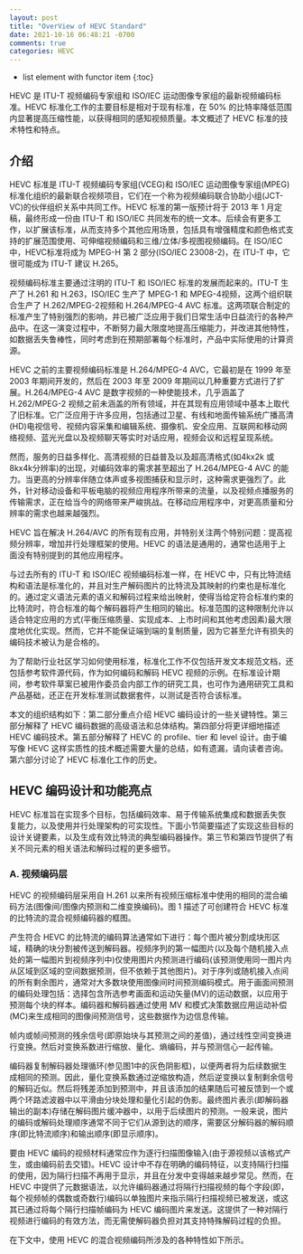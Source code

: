 ```yaml
---
layout: post
title: "OverView of HEVC Standard"
date: 2021-10-16 06:48:21 -0700
comments: true
categories: HEVC
---
```


* list element with functor item
{:toc}

HEVC 是 ITU-T 视频编码专家组和 ISO/IEC 运动图像专家组的最新视频编码标准。HEVC 标准化工作的主要目标是相对于现有标准，在 50% 的比特率降低范围内显著提高压缩性能，以获得相同的感知视频质量。本文概述了 HEVC 标准的技术特性和特点。

<!--more-->

## 介绍

HEVC 标准是 ITU-T 视频编码专家组(VCEG)和 ISO/IEC 运动图像专家组(MPEG)标准化组织的最新联合视频项目，它们在一个称为视频编码联合协助小组(JCT-VC)的伙伴组织关系中共同工作。HEVC 标准的第一版预计将于 2013 年 1 月定稿，最终形成一份由 ITU-T 和 ISO/IEC 共同发布的统一文本。后续会有更多工作，以扩展该标准，从而支持多个其他应用场景，包括具有增强精度和颜色格式支持的扩展范围使用、可伸缩视频编码和三维/立体/多视图视频编码。在 ISO/IEC 中，HEVC标准将成为 MPEG-H 第 2 部分(ISO/IEC 23008-2)，在 ITU-T 中，它很可能成为 ITU-T 建议 H.265。

视频编码标准主要通过注明的 ITU-T 和 ISO/IEC 标准的发展而起来的。ITU-T 生产了 H.261 和 H.263，ISO/IEC 生产了 MPEG-1 和 MPEG-4视频，这两个组织联合生产了 H.262/MPEG-2视频和 H.264/MPEG-4 AVC 标准。这两项联合制定的标准产生了特别强烈的影响，并已被广泛应用于我们日常生活中日益流行的各种产品中。在这一演变过程中，不断努力最大限度地提高压缩能力，并改进其他特性，如数据丢失鲁棒性，同时考虑到在预期部署每个标准时，产品中实际使用的计算资源。

HEVC 之前的主要视频编码标准是 H.264/MPEG-4 AVC，它最初是在 1999 年至 2003 年期间开发的，然后在 2003 年至 2009 年期间以几种重要方式进行了扩展。H.264/MPEG-4 AVC 是数字视频的一种使能技术，几乎涵盖了 H.262/MPEG-2 视频之前未涵盖的所有领域，并在其现有应用领域中基本上取代了旧标准。它广泛应用于许多应用，包括通过卫星、有线和地面传输系统广播高清(HD)电视信号、视频内容采集和编辑系统、摄像机、安全应用、互联网和移动网络视频、蓝光光盘以及视频聊天等实时对话应用，视频会议和远程呈现系统。

然而，服务的日益多样化、高清视频的日益普及以及超高清格式(如4kx2k 或 8kx4k分辨率)的出现，对编码效率的需求甚至超出了 H.264/MPEG-4 AVC 的能力。当更高的分辨率伴随立体声或多视图捕获和显示时，这种需求更强烈了。此外，针对移动设备和平板电脑的视频应用程序所带来的流量，以及视频点播服务的传输需求，正在给当今的网络带来严峻挑战。在移动应用程序中，对更高质量和分辨率的需求也越来越强烈。

HEVC 旨在解决 H.264/AVC 的所有现有应用，并特别关注两个特别问题：提高视频分辨率，增加并行处理框架的使用。HEVC 的语法是通用的，通常也适用于上面没有特别提到的其他应用程序。

与过去所有的 ITU-T 和 ISO/IEC 视频编码标准一样，在 HEVC 中，只有比特流结构和语法是标准化的，并且对生产解码图片的比特流及其映射的约束也是标准化的。通过定义语法元素的语义和解码过程来给出映射，使得当给定符合标准约束的比特流时，符合标准的每个解码器将产生相同的输出。标准范围的这种限制允许以适合特定应用的方式(平衡压缩质量、实现成本、上市时间和其他考虑因素)最大限度地优化实现。然而，它并不能保证端到端的复制质量，因为它甚至允许有损失的编码技术被认为是合格的。

为了帮助行业社区学习如何使用标准，标准化工作不仅包括开发文本规范文档，还包括参考软件源代码，作为如何编码和解码 HEVC 视频的示例。在标准设计期间，参考软件草案已被用作委员会内部工作的研究工具，也可作为通用研究工具和产品基础，还正在开发标准测试数据套件，以测试是否符合该标准。

本文的组织结构如下：第二部分重点介绍 HEVC 编码设计的一些关键特性。第三部分解释了 HEVC 编码数据的高级语法和总体结构。第四部分将更详细地描述 HEVC 编码技术。第五部分解释了 HEVC 的 profile、tier 和 level 设计。由于编写像  HEVC 这样实质性的技术概述需要大量的总结，如有遗漏，请向读者咨询。第六部分讨论了 HEVC 标准化工作的历史。

## HEVC 编码设计和功能亮点

HEVC 标准旨在实现多个目标，包括编码效率、易于传输系统集成和数据丢失恢复能力，以及使用并行处理架构的可实现性。下面小节简要描述了实现这些目标的设计关键要素，以及生成有效比特流的典型编码器操作。第三节和第四节提供了有关不同元素的相关语法和解码过程的更多细节。

### A. 视频编码层

HEVC 的视频编码层采用自 H.261 以来所有视频压缩标准中使用的相同的混合编码方法(图像间/图像内预测和二维变换编码)。图 1 描述了可创建符合 HEVC 标准的比特流的混合视频编码器的框图。

产生符合 HEVC 的比特流的编码算法通常如下进行：每个图片被分割成块形区域，精确的块分割被传送到解码器。视频序列的第一幅图片(以及每个随机接入点处的第一幅图片到视频序列中)仅使用图片内预测进行编码(该预测使用同一图片内从区域到区域的空间数据预测，但不依赖于其他图片)。对于序列或随机接入点间的所有剩余图片，通常对大多数块使用图像间时间预测编码模式。用于画面间预测的编码处理包括：选择包含所选参考画面和运动矢量(MV)的运动数据，以应用于预测每个块的样本。编码器和解码器通过使用 MV 和模式决策数据应用运动补偿(MC)来生成相同的图像间预测信号，这些数据作为边信息传输。

帧内或帧间预测的残余信号(即原始块与其预测之间的差值)，通过线性空间变换进行变换。然后对变换系数进行缩放、量化、熵编码，并与预测信心一起传输。

编码器复制解码器处理循环(参见图1中的灰色阴影框)，以便两者将为后续数据生成相同的预测。因此，量化变换系数通过逆缩放构造，然后逆变换以复制剩余信号的解码近似。然后将残差添加到预测中，并且该添加的结果随后可被反馈到一个或两个环路滤波器中以平滑由分块处理和量化引起的伪影。最终图片表示(即解码器输出的副本)存储在解码图片缓冲器中，以用于后续图片的预测。一般来说，图片的编码或解码处理顺序通常不同于它们从源到达的顺序，需要区分解码器的解码顺序(即比特流顺序)和输出顺序(即显示顺序)。

要由 HEVC 编码的视频材料通常应作为逐行扫描图像输入(由于源视频以该格式产生，或由编码前去交错)。HEVC 设计中不存在明确的编码特征，以支持隔行扫描的使用，因为隔行扫描不再用于显示，并且在分发中变得越来越步常见。然而，在 HEVC 中提供了元数据语法，以允许编码器通过将隔行扫描视频的每个字段(即，每个视频帧的偶数或奇数行)编码以单独图片来指示隔行扫描视频已被发送，或这其已通过将每个隔行扫描帧编码为 HEVC 编码图片来发送。这提供了一种对隔行视频进行编码的有效方法，而无需使解码器负担对其支持特殊解码过程的负担。

在下文中，使用 HEVC 的混合视频编码所涉及的各种特性如下所示。



